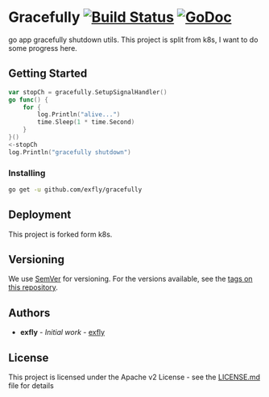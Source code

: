 # Gracefully [![Build Status](https://travis-ci.com/exfly/gracefully.svg?branch=master)](https://travis-ci.com/exfly/gracefully) [![GoDoc](https://godoc.org/github.com/exfly/gracefully?status.svg)](https://godoc.org/github.com/exfly/gracefully)

go app gracefully shutdown utils. This project is split from k8s, I want to do some progress here.

## Getting Started

```go
var stopCh = gracefully.SetupSignalHandler()
go func() {
    for {
        log.Println("alive...")
        time.Sleep(1 * time.Second)
    }
}()
<-stopCh
log.Println("gracefully shutdown")
```

### Installing

```sh
go get -u github.com/exfly/gracefully
```

## Deployment

This project is forked form k8s.

## Versioning

We use [SemVer](http://semver.org/) for versioning. For the versions available, see the [tags on this repository](https://github.com/exfly/gracefully/tags).

## Authors

- **exfly** - _Initial work_ - [exfly](https://github.com/exfly)

## License

This project is licensed under the Apache v2 License - see the [LICENSE.md](LICENSE) file for details
